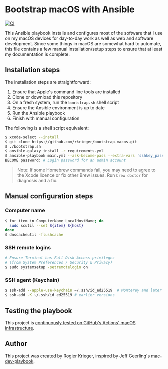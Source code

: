 # Bootstrap macOS with Ansible

[![CI][badge-CI]][link-CI]

This Ansible playbook installs and configures most of the software that I use on my macOS devices for day-to-day work as well as web and software development. Since some things in macOS are somewhat hard to automate, this file contains a few manual installation/setup steps to ensure that at least my documentation is complete.


## Installation steps

The installation steps are straightforward:
  1. Ensure that Apple's command line tools are installed
  2. Clone or download this repository
  3. On a fresh system, run the `bootstrap.sh` shell script
  4. Ensure the Ansible environment is up to date
  5. Run the Ansible playbook
  6. Finish with manual configuration

The following is a shell script equivalent:
```bash
$ xcode-select --install
$ git clone https://github.com/rkrieger/bootstrap-macos.git
$ ./bootstrap.sh
$ ansible-galaxy install -r requirements.yml
$ ansible-playbook main.yml --ask-become-pass --extra-vars 'sshkey_passphrase=ChangeMe'
BECOME password: # Login password for an admin account
```

> Note: If some Homebrew commands fail, you may need to agree to the Xcode licence or fix other Brew issues. Run `brew doctor` for diagnosis and a fix.


## Manual configuration steps

### Computer name

```bash
$ for item in ComputerName LocalHostName; do
  sudo scutil --set ${item} ${host}
done
$ dnscacheutil -flushcache
```

### SSH remote logins

```bash
# Ensure Terminal has Full Disk Access privileges
# (from System Preferences / Security & Privacy)
$ sudo systemsetup -setremotelogin on
```

### SSH agent (Keychain)

```bash
$ ssh-add --apple-use-keychain ~/.ssh/id_ed25519  # Monterey and later
$ ssh-add -K ~/.ssh/id_ed25519 # earlier versions
```

## Testing the playbook

This project is [continuously tested on GitHub's Actions' macOS infrastructure](link-CI).


## Author

This project was created by Rogier Krieger, inspired by Jeff Geerling's [mac-dev-playbook](https://github.com/geerlingguy/mac-dev-playbook).

[badge-CI]: https://github.com/rkrieger/bootstrap-macos/actions/workflows/ci.yml/badge.svg?event=push
[link-CI]: https://github.com/rkrieger/bootstrap-macos/actions/workflows/ci.yml
